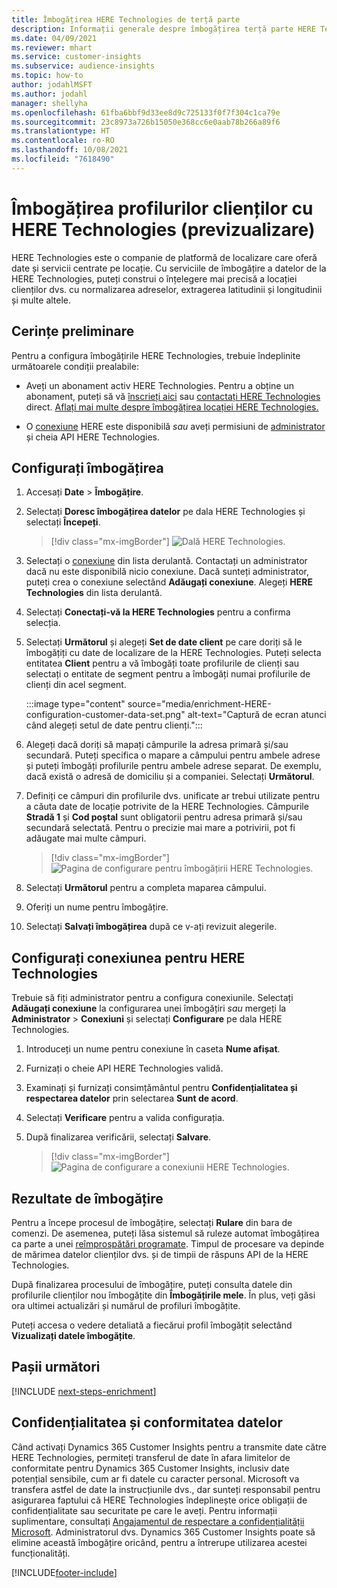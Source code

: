 ```yaml
---
title: Îmbogățirea HERE Technologies de terță parte
description: Informații generale despre îmbogățirea terță parte HERE Technologies.
ms.date: 04/09/2021
ms.reviewer: mhart
ms.service: customer-insights
ms.subservice: audience-insights
ms.topic: how-to
author: jodahlMSFT
ms.author: jodahl
manager: shellyha
ms.openlocfilehash: 61fba6bbf9d33ee8d9c725133f0f7f304c1ca79e
ms.sourcegitcommit: 23c8973a726b15050e368cc6e0aab78b266a89f6
ms.translationtype: HT
ms.contentlocale: ro-RO
ms.lasthandoff: 10/08/2021
ms.locfileid: "7618490"
---
```

# <a name="enrichment-of-customer-profiles-with-here-technologies-preview"></a>Îmbogățirea profilurilor clienților cu HERE Technologies (previzualizare)

HERE Technologies este o companie de platformă de localizare care oferă date și servicii centrate pe locație. Cu serviciile de îmbogățire a datelor de la HERE Technologies, puteți construi o înțelegere mai precisă a locației clienților dvs. cu normalizarea adreselor, extragerea latitudinii și longitudinii și multe altele.

## <a name="prerequisites"></a>Cerințe preliminare

Pentru a configura îmbogățirile HERE Technologies, trebuie îndeplinite următoarele condiții prealabile:

- Aveți un abonament activ HERE Technologies. Pentru a obține un abonament, puteți să vă [înscrieți aici](https://developer.here.com/sign-up?utm_medium=referral&utm_source=Microsoft-Dynamics-CI&create=Freemium-Basic) sau [contactați HERE Technologies](https://developer.here.com/help?utm_medium=referral&utm_source=Microsoft-Dynamics-CI#how-can-we-help-you) direct. [Aflați mai multe despre îmbogățirea locației HERE Technologies.](https://developer.here.com/location-enrichment?cid=Dev-MicrosoftDynamics-DB-0-Dev-&utm_source=MicrosoftDynamics&utm_medium=referral&utm_campaign=Online_Dev_ReferralMicrosoft)

- O [conexiune](connections.md) HERE este disponibilă *sau* aveți permisiuni de [administrator](permissions.md#administrator) și cheia API HERE Technologies.

## <a name="configure-the-enrichment"></a>Configurați îmbogățirea

1. Accesați **Date** > **Îmbogățire**. 

1. Selectați **Doresc îmbogățirea datelor** pe dala HERE Technologies și selectați **Începeți**.

   > [!div class="mx-imgBorder"]
   > ![Dală HERE Technologies.](media/HERE-tile.png "Dală HERE Technologies")

1. Selectați o [conexiune](connections.md) din lista derulantă. Contactați un administrator dacă nu este disponibilă nicio conexiune. Dacă sunteți administrator, puteți crea o conexiune selectând **Adăugați conexiune**. Alegeți **HERE Technologies** din lista derulantă. 

1. Selectați **Conectați-vă la HERE Technologies** pentru a confirma selecția.

1.  Selectați **Următorul** și alegeți **Set de date client** pe care doriți să le îmbogățiți cu date de localizare de la HERE Technologies. Puteți selecta entitatea **Client** pentru a vă îmbogăți toate profilurile de clienți sau selectați o entitate de segment pentru a îmbogăți numai profilurile de clienți din acel segment.

    :::image type="content" source="media/enrichment-HERE-configuration-customer-data-set.png" alt-text="Captură de ecran atunci când alegeți setul de date pentru clienți.":::

1. Alegeți dacă doriți să mapați câmpurile la adresa primară și/sau secundară. Puteți specifica o mapare a câmpului pentru ambele adrese și puteți îmbogăți profilurile pentru ambele adrese separat. De exemplu, dacă există o adresă de domiciliu și a companiei. Selectați **Următorul**.

1. Definiți ce câmpuri din profilurile dvs. unificate ar trebui utilizate pentru a căuta date de locație potrivite de la HERE Technologies. Câmpurile **Stradă 1** și **Cod poștal** sunt obligatorii pentru adresa primară și/sau secundară selectată. Pentru o precizie mai mare a potrivirii, pot fi adăugate mai multe câmpuri.

   > [!div class="mx-imgBorder"]
   > ![Pagina de configurare pentru îmbogățirii HERE Technologies.](media/enrichment-HERE-configuration.png "Pagina de configurare pentru îmbogățirii HERE Technologies")

1. Selectați **Următorul** pentru a completa maparea câmpului.

1. Oferiți un nume pentru îmbogățire. 

1. Selectați **Salvați îmbogățirea** după ce v-ați revizuit alegerile.

## <a name="configure-the-connection-for-here-technologies"></a>Configurați conexiunea pentru HERE Technologies 

Trebuie să fiți administrator pentru a configura conexiunile. Selectați **Adăugați conexiune** la configurarea unei îmbogățiri *sau* mergeți la **Administrator** > **Conexiuni** și selectați **Configurare** pe dala HERE Technologies.

1. Introduceți un nume pentru conexiune în caseta **Nume afișat**.

1. Furnizați o cheie API HERE Technologies validă.

1. Examinați și furnizați consimțământul pentru **Confidențialitatea și respectarea datelor** prin selectarea **Sunt de acord**.

1. Selectați **Verificare** pentru a valida configurația.

1. După finalizarea verificării, selectați **Salvare**.

   > [!div class="mx-imgBorder"]
   > ![Pagina de configurare a conexiunii HERE Technologies.](media/enrichment-HERE-connection.png "Pagina de configurare a conexiunii HERE Technologies")

## <a name="enrichment-results"></a>Rezultate de îmbogățire

Pentru a începe procesul de îmbogățire, selectați **Rulare** din bara de comenzi. De asemenea, puteți lăsa sistemul să ruleze automat îmbogățirea ca parte a unei [reîmprospătări programate](system.md#schedule-tab). Timpul de procesare va depinde de mărimea datelor clienților dvs. și de timpii de răspuns API de la HERE Technologies.

După finalizarea procesului de îmbogățire, puteți consulta datele din profilurile clienților nou îmbogățite din **Îmbogățirile mele**. În plus, veți găsi ora ultimei actualizări și numărul de profiluri îmbogățite.

Puteți accesa o vedere detaliată a fiecărui profil îmbogățit selectând **Vizualizați datele îmbogățite**.

## <a name="next-steps"></a>Pașii următori

[!INCLUDE [next-steps-enrichment](../includes/next-steps-enrichment.md)]

## <a name="data-privacy-and-compliance"></a>Confidențialitatea și conformitatea datelor

Când activați Dynamics 365 Customer Insights pentru a transmite date către HERE Technologies, permiteți transferul de date în afara limitelor de conformitate pentru Dynamics 365 Customer Insights, inclusiv date potențial sensibile, cum ar fi datele cu caracter personal. Microsoft va transfera astfel de date la instrucțiunile dvs., dar sunteți responsabil pentru asigurarea faptului că HERE Technologies îndeplinește orice obligații de confidențialitate sau securitate pe care le aveți. Pentru informații suplimentare, consultați [Angajamentul de respectare a confidențialității Microsoft](https://go.microsoft.com/fwlink/?linkid=396732).
Administratorul dvs. Dynamics 365 Customer Insights poate să elimine această îmbogățire oricând, pentru a întrerupe utilizarea acestei funcționalități.


[!INCLUDE[footer-include](../includes/footer-banner.md)]
